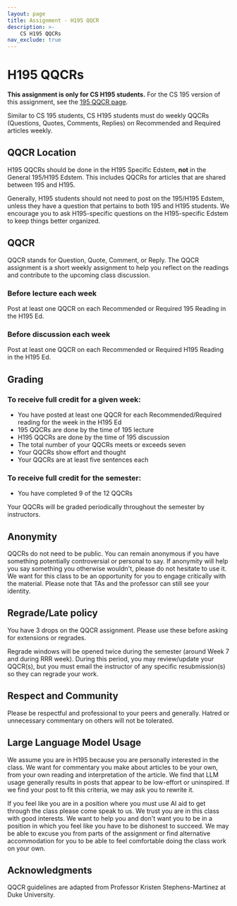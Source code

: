 ```yaml
---
layout: page
title: Assignment - H195 QQCR
description: >-
    CS H195 QQCRs
nav_exclude: true
---
```


# H195 QQCRs

**This assignment is only for CS H195 students.** For the CS 195 version of this assignment, see the [195 QQCR page]({{site.baseurl}}/qqcr).

Similar to CS 195 students, CS H195 students must do weekly QQCRs (Questions, Quotes, Comments, Replies) on Recommended and Required articles weekly. 

## QQCR Location

H195 QQCRs should be done in the H195 Specific Edstem, **not** in the General 195/H195 Edstem. This includes QQCRs for articles that are shared between 195 and H195. 

Generally, H195 students should not need to post on the 195/H195 Edstem, unless they have a question that pertains to both 195 and H195 students. We encourage you to ask H195-specific questions on the H195-specific Edstem to keep things better organized. 

## QQCR
QQCR stands for Question, Quote, Comment, or Reply. The QQCR assignment is a short weekly assignment to help you reflect on the readings and contribute to the upcoming class discussion.

### Before lecture each week
Post at least one QQCR on each Recommended or Required 195 Reading in the H195 Ed.

### Before discussion each week
Post at least one QQCR on each Recommended or Required H195 Reading in the H195 Ed.

## Grading
### To receive full credit for a given week:
* You have posted at least one QQCR for each Recommended/Required reading for the week in the H195 Ed
* 195 QQCRs are done by the time of 195 lecture
* H195 QQCRs are done by the time of 195 discussion
* The total number of your QQCRs meets or exceeds seven
* Your QQCRs show effort and thought
* Your QQCRs are at least five sentences each
### To receive full credit for the semester:
* You have completed 9 of the 12 QQCRs

Your QQCRs will be graded periodically throughout the semester by instructors.

## Anonymity

QQCRs do not need to be public. You can remain anonymous if you have something potentially controversial or personal to say. If anonymity will help you say something you otherwise wouldn't, please do not hesitate to use it. We want for this class to be an opportunity for you to engage critically with the material. Please note that TAs and the professor can still see your identity. 

## Regrade/Late policy

You have 3 drops on the QQCR assignment. Please use these before asking for extensions or regrades.

Regrade windows will be opened twice during the semester (around Week 7 and during RRR week). During this period, you may review/update your QQCR(s), but you must email the instructor of any specific resubmission(s) so they can regrade your work.

## Respect and Community

Please be respectful and professional to your peers and generally. Hatred or unnecessary commentary on others will not be tolerated.

## Large Language Model Usage

We assume you are in H195 because you are personally interested in the class. We want for commentary you make about articles to be your own, from your own reading and interpretation of the article. We find that LLM usage generally results in posts that appear to be low-effort or uninspired. If we find your post to fit this criteria, we may ask you to rewrite it. 

If you feel like you are in a position where you must use AI aid to get through the class please come speak to us. We trust you are in this class with good interests. We want to help you and don't want you to be in a position in which you feel like you have to be dishonest to succeed. We may be able to excuse you from parts of the assignment or find alternative accommodation for you to be able to feel comfortable doing the class work on your own. 

## Acknowledgments

QQCR guidelines are adapted from Professor Kristen Stephens-Martinez at Duke University.

